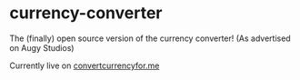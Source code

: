# currency-converter
The (finally) open source version of the currency converter! (As advertised on Augy Studios)

Currently live on [convertcurrencyfor.me](https://convertcurrencyfor.me)